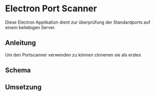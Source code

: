 # Electron Port Scanner

Diese Electron Applikation dient zur überprüfung der Standardports auf einem beliebigen Server.

## Anleitung 
Um den Portscanner verwenden zu können clonenen sie als erstes 

## Schema

## Umsetzung 
